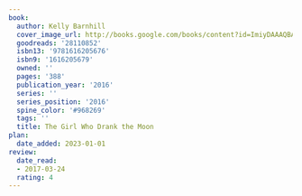 ```yaml
---
book:
  author: Kelly Barnhill
  cover_image_url: http://books.google.com/books/content?id=ImiyDAAAQBAJ&printsec=frontcover&img=1&zoom=1&edge=curl&source=gbs_api
  goodreads: '28110852'
  isbn13: '9781616205676'
  isbn9: '1616205679'
  owned: ''
  pages: '388'
  publication_year: '2016'
  series: ''
  series_position: '2016'
  spine_color: '#968269'
  tags: ''
  title: The Girl Who Drank the Moon
plan:
  date_added: 2023-01-01
review:
  date_read:
  - 2017-03-24
  rating: 4
---
```

